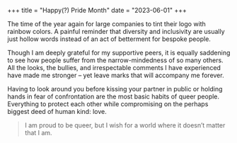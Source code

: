 +++
title = "Happy(?) Pride Month"
date = "2023-06-01"
+++

The time of the year again for large companies to tint their logo with rainbow colors. A painful reminder that diversity and inclusivity are usually just hollow words instead of an act of betterment for bespoke people.

Though I am deeply grateful for my supportive peers, it is equally saddening to see how people suffer from the narrow-mindedness of so many others. All the looks, the bullies, and irrespectable comments I have experienced have made me stronger – yet leave marks that will accompany me forever. 

Having to look around you before kissing your partner in public or holding hands in fear of confrontation are the most basic habits of queer people. Everything to protect each other while compromising on the perhaps biggest deed of human kind: love.

> I am proud to be queer, but I wish for a world where it doesn’t matter that I am. 
